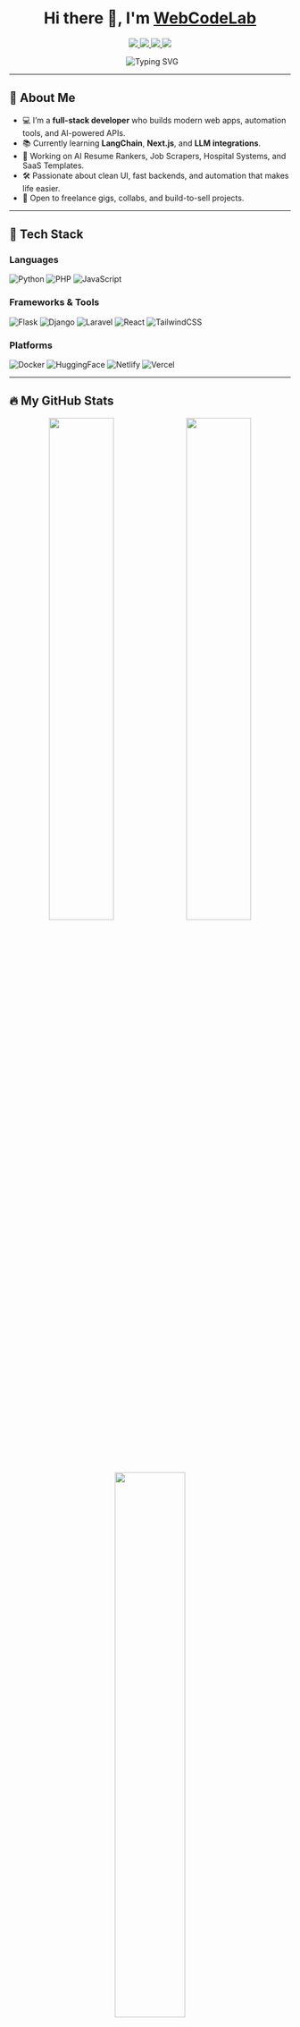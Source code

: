 <h1 align="center">Hi there 👋, I'm <a href="https://yourportfolio.com" target="_blank">WebCodeLab</a></h1>
<p align="center">
  <a href="https://twitter.com/yourhandle" target="_blank">
    <img src="https://img.shields.io/badge/Twitter-1DA1F2?style=for-the-badge&logo=twitter&logoColor=white" />
  </a>
  <a href="https://linkedin.com/in/yourprofile" target="_blank">
    <img src="https://img.shields.io/badge/LinkedIn-0A66C2?style=for-the-badge&logo=linkedin&logoColor=white" />
  </a>
  <a href="https://wa.me/234XXXXXXXXXX" target="_blank">
    <img src="https://img.shields.io/badge/WhatsApp-25D366?style=for-the-badge&logo=whatsapp&logoColor=white" />
  </a>
  <a href="mailto:youremail@example.com">
    <img src="https://img.shields.io/badge/Gmail-D14836?style=for-the-badge&logo=gmail&logoColor=white" />
  </a>
</p>

<p align="center">
  <img src="https://readme-typing-svg.demolab.com?font=Fira+Code&weight=500&size=22&pause=1000&color=2C3E50&center=true&vCenter=true&width=435&lines=Hey+there!+I'm+WebCodeLab;Full-Stack+Web+%26+App+Developer;AI+Tool+Builder+%7C+Freelancer+%7C+Dev-for-Hire;Loves+clean+code+and+shipping+products" alt="Typing SVG" />
</p>

---

## 💼 About Me

- 💻 I’m a **full-stack developer** who builds modern web apps, automation tools, and AI-powered APIs.
- 📚 Currently learning **LangChain**, **Next.js**, and **LLM integrations**.
- 🔭 Working on AI Resume Rankers, Job Scrapers, Hospital Systems, and SaaS Templates.
- 🛠️ Passionate about clean UI, fast backends, and automation that makes life easier.
- 🤝 Open to freelance gigs, collabs, and build-to-sell projects.

---

## 🧰 Tech Stack

### Languages  
![Python](https://img.shields.io/badge/Python-3776AB?style=flat-square&logo=python&logoColor=white)
![PHP](https://img.shields.io/badge/PHP-777BB4?style=flat-square&logo=php)
![JavaScript](https://img.shields.io/badge/JavaScript-F7DF1E?style=flat-square&logo=javascript&logoColor=black)

### Frameworks & Tools  
![Flask](https://img.shields.io/badge/Flask-black?style=flat-square&logo=flask)
![Django](https://img.shields.io/badge/Django-092E20?style=flat-square&logo=django)
![Laravel](https://img.shields.io/badge/Laravel-F55247?style=flat-square&logo=laravel)
![React](https://img.shields.io/badge/React-20232A?style=flat-square&logo=react)
![TailwindCSS](https://img.shields.io/badge/TailwindCSS-38B2AC?style=flat-square&logo=tailwind-css)

### Platforms  
![Docker](https://img.shields.io/badge/Docker-2496ED?style=flat-square&logo=docker)
![HuggingFace](https://img.shields.io/badge/HuggingFace-FCC624?style=flat-square&logo=huggingface)
![Netlify](https://img.shields.io/badge/Netlify-00C7B7?style=flat-square&logo=netlify)
![Vercel](https://img.shields.io/badge/Vercel-000000?style=flat-square&logo=vercel)

---

## 🔥 My GitHub Stats

<p align="center">
  <img src="https://github-readme-stats.vercel.app/api?username=WebCodeLab&show_icons=true&theme=tokyonight&hide_border=true" width="48%" />
  <img src="https://github-readme-streak-stats.herokuapp.com/?user=WebCodeLab&theme=tokyonight&hide_border=true" width="48%" />
</p>

<p align="center">
  <img src="https://github-readme-stats.vercel.app/api/top-langs/?username=WebCodeLab&layout=compact&theme=tokyonight&hide_border=true" width="50%" />
</p>

---

## 📌 Featured Projects

- **SmartBasket** – E-commerce site with Django + Tailwind + Admin system  
- **AI Resume Ranker** – Flask API using NLP for job-to-resume scoring  
- **Freelance Lead Scraper** – Python scraper across 10+ platforms  
- **Hospital Manager** – Laravel HMS with patient file logic  
- **Jobboard API** – Aggregator for tech jobs via scraping

---

## 📬 Reach Me

- 🔗 [Portfolio](https://webcodelab.pythonanywhere.com/)
- 📧 webcodelabb@gmail.com  
- 💬 [WhatsApp Chat](https://wa.me/2348101106111)  
- 🌍 [Gumroad Shop](https://webcodelab.gumroad.com/l/wcwvg)

---

<p align="center">
  <img src="https://github-profile-trophy.vercel.app/?username=WebCodeLab&theme=darkhub&no-frame=true&row=1" />
</p>

> 🚀 “Code fast. Learn faster. Deliver real value.”
